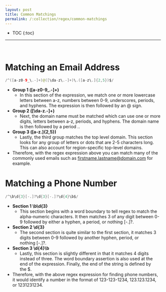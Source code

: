 ```yaml
---
layout: post
title: Common Matchings
permalink: /:collection/regex/common-matchings
---
```


- TOC
{:toc}

<hr><br>

# Matching an Email Address

```java
/^([a-z0-9_\.-]+)@([\da-z\.-]+)\.([a-z\.]{2,5})$/
```
* **Group 1 ([a-z0-9_\.-]+)** 
	- In this section of the expression, we match one or more lowercase letters between a-z, numbers between 0-9, underscores, periods, and hyphens. The expression is then followed by an @ sign.
* **Group 2 ([\da-z\.-]+)**
	- Next, the domain name must be matched which can use one or more digits, letters between a-z, periods, and hyphens. The domain name is then followed by a period \..
* **Group 3 ([a-z\.]{2,5})**
	- Lastly, the third group matches the top level domain. This section looks for any group of letters or dots that are 2-5 characters long. This can also account for region-specific top-level domains.
* Therefore, with the regex expression above you can match many of the commonly used emails such as firstname.lastname@domain.com for example.

# Matching a Phone Number
```java
/^\b\d{3}[-.]?\d{3}[-.]?\d{4}\b$/
```
* **Section 1 \b\d{3}**
    - This section begins with a word boundary to tell regex to match the alpha-numeric characters. It then matches 3 of any digit between 0-9 followed by either a hyphen, a period, or nothing [-.]?.
* **Section 2 \d{3}**
    - The second section is quite similar to the first section, it matches 3 digits between 0-9 followed by another hyphen, period, or nothing [-.]?.
* **Section 3 \d{4}\b**
    - Lastly, this section is slightly different in that it matches 4 digits instead of three. The word boundary assertion is also used at the end of the expression. Finally, the end of the string is defined by the $.
* Therefore, with the above regex expression for finding phone numbers, it would identify a number in the format of 123-123-1234, 123.123.1234, or 1231231234.

